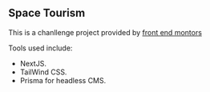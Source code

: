 ## Space Tourism

This is a chanllenge project provided by [front end montors](https://www.frontendmentor.io/challenges/space-tourism-multipage-website-gRWj1URZ3)

Tools used include:

- NextJS.
- TailWind CSS.
- Prisma for headless CMS.
